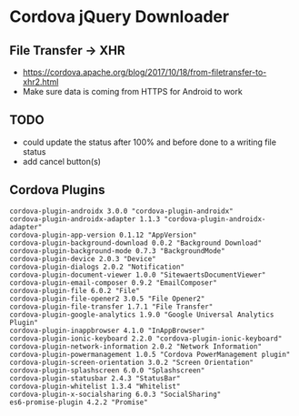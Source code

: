 # Cordova jQuery Downloader

## File Transfer -> XHR
- https://cordova.apache.org/blog/2017/10/18/from-filetransfer-to-xhr2.html
- Make sure data is coming from HTTPS for Android to work

## TODO
- could update the status after 100% and before done to a writing file status
- add cancel button(s)


## Cordova Plugins
```
cordova-plugin-androidx 3.0.0 "cordova-plugin-androidx"
cordova-plugin-androidx-adapter 1.1.3 "cordova-plugin-androidx-adapter"
cordova-plugin-app-version 0.1.12 "AppVersion"
cordova-plugin-background-download 0.0.2 "Background Download"
cordova-plugin-background-mode 0.7.3 "BackgroundMode"
cordova-plugin-device 2.0.3 "Device"
cordova-plugin-dialogs 2.0.2 "Notification"
cordova-plugin-document-viewer 1.0.0 "SitewaertsDocumentViewer"
cordova-plugin-email-composer 0.9.2 "EmailComposer"
cordova-plugin-file 6.0.2 "File"
cordova-plugin-file-opener2 3.0.5 "File Opener2"
cordova-plugin-file-transfer 1.7.1 "File Transfer"
cordova-plugin-google-analytics 1.9.0 "Google Universal Analytics Plugin"
cordova-plugin-inappbrowser 4.1.0 "InAppBrowser"
cordova-plugin-ionic-keyboard 2.2.0 "cordova-plugin-ionic-keyboard"
cordova-plugin-network-information 2.0.2 "Network Information"
cordova-plugin-powermanagement 1.0.5 "Cordova PowerManagement plugin"
cordova-plugin-screen-orientation 3.0.2 "Screen Orientation"
cordova-plugin-splashscreen 6.0.0 "Splashscreen"
cordova-plugin-statusbar 2.4.3 "StatusBar"
cordova-plugin-whitelist 1.3.4 "Whitelist"
cordova-plugin-x-socialsharing 6.0.3 "SocialSharing"
es6-promise-plugin 4.2.2 "Promise"
```

